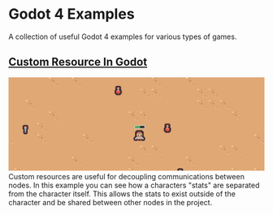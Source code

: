# Godot 4 Examples
A collection of useful Godot 4 examples for various types of games.

## [Custom Resource In Godot](./character-stats-example/README.md)

![alt text](./_readme-images/image.png)
 Custom resources are useful for decoupling communications between nodes. In this example you can see how a characters "stats" are separated from the character itself. This allows the stats to exist outside of the character and be shared between other nodes in the project.
